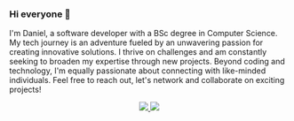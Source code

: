 ### Hi everyone 👋

I'm Daniel, a software developer with a BSc degree in Computer Science.
My tech journey is an adventure fueled by an unwavering passion for creating innovative solutions.
I thrive on challenges and am constantly seeking to broaden my expertise through new projects.
Beyond coding and technology, I'm equally passionate about connecting with like-minded individuals. Feel free to reach out, let's network and collaborate on exciting projects!

<p align="center">
  <a href="https://skillicons.dev">
  <img src="https://skillicons.dev/icons?i=git,github,linux,docker,aws,django,dotnet,spring,sqlite,mysql" />
    <img src="https://skillicons.dev/icons?i=java,py,c,cpp,cs,js,css,html" />
  </a>
</p>
<!--
**DanielBzz/DanielBzz** is a ✨ _special_ ✨ repository because its `README.md` (this file) appears on your GitHub profile.

Here are some ideas to get you started:

- 🔭 I’m currently working on ...
- 🌱 I’m currently learning ...
- 👯 I’m looking to collaborate on ...
- 🤔 I’m looking for help with ...
- 💬 Ask me about ...
- 📫 How to reach me: ...
- 😄 Pronouns: ...
- ⚡ Fun fact: ...
-->
